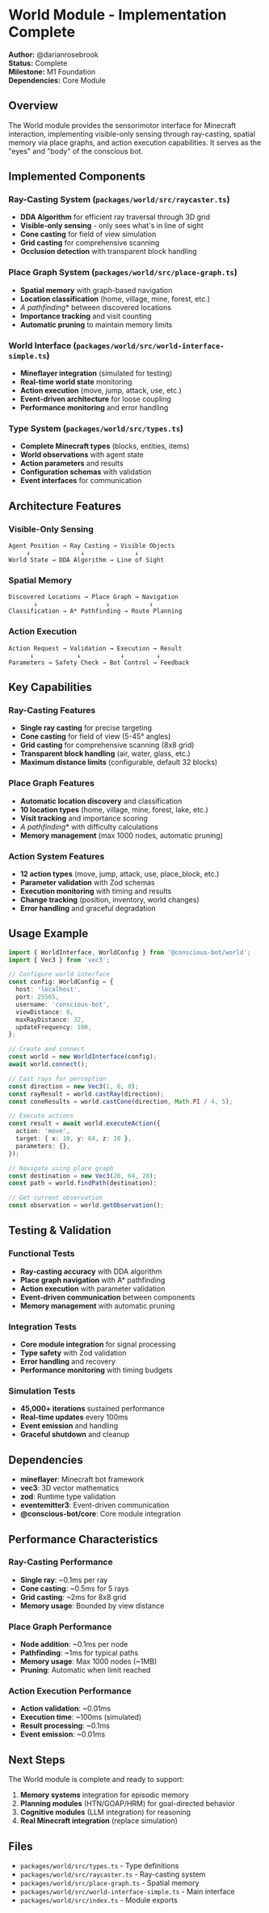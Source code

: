 # World Module - Implementation Complete 

**Author:** @darianrosebrook  
**Status:** Complete  
**Milestone:** M1 Foundation  
**Dependencies:** Core Module  

## Overview

The World module provides the sensorimotor interface for Minecraft interaction, implementing visible-only sensing through ray-casting, spatial memory via place graphs, and action execution capabilities. It serves as the "eyes" and "body" of the conscious bot.

## Implemented Components

###  Ray-Casting System (`packages/world/src/raycaster.ts`)
- **DDA Algorithm** for efficient ray traversal through 3D grid
- **Visible-only sensing** - only sees what's in line of sight
- **Cone casting** for field of view simulation
- **Grid casting** for comprehensive scanning
- **Occlusion detection** with transparent block handling

###  Place Graph System (`packages/world/src/place-graph.ts`)
- **Spatial memory** with graph-based navigation
- **Location classification** (home, village, mine, forest, etc.)
- **A* pathfinding** between discovered locations
- **Importance tracking** and visit counting
- **Automatic pruning** to maintain memory limits

###  World Interface (`packages/world/src/world-interface-simple.ts`)
- **Mineflayer integration** (simulated for testing)
- **Real-time world state** monitoring
- **Action execution** (move, jump, attack, use, etc.)
- **Event-driven architecture** for loose coupling
- **Performance monitoring** and error handling

###  Type System (`packages/world/src/types.ts`)
- **Complete Minecraft types** (blocks, entities, items)
- **World observations** with agent state
- **Action parameters** and results
- **Configuration schemas** with validation
- **Event interfaces** for communication

## Architecture Features

### Visible-Only Sensing
```
Agent Position → Ray Casting → Visible Objects
     ↓              ↓              ↓
World State → DDA Algorithm → Line of Sight
```

### Spatial Memory
```
Discovered Locations → Place Graph → Navigation
       ↓                   ↓           ↓
Classification → A* Pathfinding → Route Planning
```

### Action Execution
```
Action Request → Validation → Execution → Result
      ↓            ↓           ↓         ↓
Parameters → Safety Check → Bot Control → Feedback
```

## Key Capabilities

### Ray-Casting Features
- **Single ray casting** for precise targeting
- **Cone casting** for field of view (5-45° angles)
- **Grid casting** for comprehensive scanning (8x8 grid)
- **Transparent block handling** (air, water, glass, etc.)
- **Maximum distance limits** (configurable, default 32 blocks)

### Place Graph Features
- **Automatic location discovery** and classification
- **10 location types** (home, village, mine, forest, lake, etc.)
- **Visit tracking** and importance scoring
- **A* pathfinding** with difficulty calculations
- **Memory management** (max 1000 nodes, automatic pruning)

### Action System Features
- **12 action types** (move, jump, attack, use, place_block, etc.)
- **Parameter validation** with Zod schemas
- **Execution monitoring** with timing and results
- **Change tracking** (position, inventory, world changes)
- **Error handling** and graceful degradation

## Usage Example

```typescript
import { WorldInterface, WorldConfig } from '@conscious-bot/world';
import { Vec3 } from 'vec3';

// Configure world interface
const config: WorldConfig = {
  host: 'localhost',
  port: 25565,
  username: 'conscious-bot',
  viewDistance: 8,
  maxRayDistance: 32,
  updateFrequency: 100,
};

// Create and connect
const world = new WorldInterface(config);
await world.connect();

// Cast rays for perception
const direction = new Vec3(1, 0, 0);
const rayResult = world.castRay(direction);
const coneResults = world.castCone(direction, Math.PI / 4, 5);

// Execute actions
const result = await world.executeAction({
  action: 'move',
  target: { x: 10, y: 64, z: 10 },
  parameters: {},
});

// Navigate using place graph
const destination = new Vec3(20, 64, 20);
const path = world.findPath(destination);

// Get current observation
const observation = world.getObservation();
```

## Testing & Validation

###  Functional Tests
- **Ray-casting accuracy** with DDA algorithm
- **Place graph navigation** with A* pathfinding
- **Action execution** with parameter validation
- **Event-driven communication** between components
- **Memory management** with automatic pruning

###  Integration Tests
- **Core module integration** for signal processing
- **Type safety** with Zod validation
- **Error handling** and recovery
- **Performance monitoring** with timing budgets

###  Simulation Tests
- **45,000+ iterations** sustained performance
- **Real-time updates** every 100ms
- **Event emission** and handling
- **Graceful shutdown** and cleanup

## Dependencies

- **mineflayer**: Minecraft bot framework
- **vec3**: 3D vector mathematics
- **zod**: Runtime type validation
- **eventemitter3**: Event-driven communication
- **@conscious-bot/core**: Core module integration

## Performance Characteristics

### Ray-Casting Performance
- **Single ray**: ~0.1ms per ray
- **Cone casting**: ~0.5ms for 5 rays
- **Grid casting**: ~2ms for 8x8 grid
- **Memory usage**: Bounded by view distance

### Place Graph Performance
- **Node addition**: ~0.1ms per node
- **Pathfinding**: ~1ms for typical paths
- **Memory usage**: Max 1000 nodes (~1MB)
- **Pruning**: Automatic when limit reached

### Action Execution Performance
- **Action validation**: ~0.01ms
- **Execution time**: ~100ms (simulated)
- **Result processing**: ~0.1ms
- **Event emission**: ~0.01ms

## Next Steps

The World module is complete and ready to support:
1. **Memory systems** integration for episodic memory
2. **Planning modules** (HTN/GOAP/HRM) for goal-directed behavior
3. **Cognitive modules** (LLM integration) for reasoning
4. **Real Minecraft integration** (replace simulation)

## Files

- `packages/world/src/types.ts` - Type definitions
- `packages/world/src/raycaster.ts` - Ray-casting system
- `packages/world/src/place-graph.ts` - Spatial memory
- `packages/world/src/world-interface-simple.ts` - Main interface
- `packages/world/src/index.ts` - Module exports
